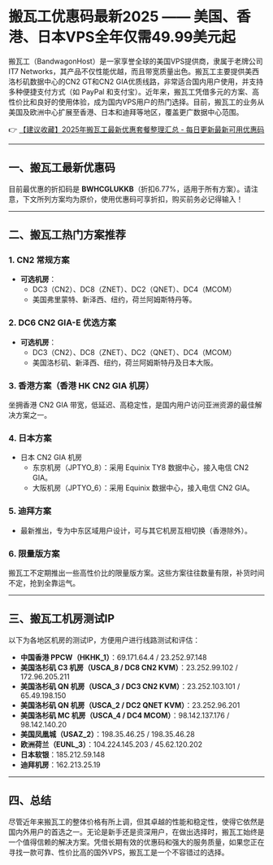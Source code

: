 # 搬瓦工优惠码最新2025 —— 美国、香港、日本VPS全年仅需49.99美元起

搬瓦工（BandwagonHost）是一家享誉全球的美国VPS提供商，隶属于老牌公司IT7 Networks，其产品不仅性能优越，而且带宽质量出色。搬瓦工主要提供美西洛杉矶数据中心的CN2 GT和CN2 GIA优质线路，非常适合国内用户使用，并支持多种便捷支付方式（如 PayPal 和支付宝）。近年来，搬瓦工凭借多元的方案、高性价比和良好的使用体验，成为国内VPS用户的热门选择。目前，搬瓦工的业务从美国及欧洲中心扩展至香港、日本和迪拜等地区，覆盖更广数据中心范围。

👉 [【建议收藏】2025年搬瓦工最新优惠套餐整理汇总 - 每日更新最新可用优惠码](https://bit.ly/banwagon)

---

## 一、搬瓦工最新优惠码

目前最优惠的折扣码是 **BWHCGLUKKB**（折扣6.77%，适用于所有方案）。请注意，下文所列方案均为原价，使用优惠码可享折扣，购买前务必记得输入！

---

## 二、搬瓦工热门方案推荐

### 1. CN2 常规方案
- **可选机房**：
  - DC3（CN2）、DC8（ZNET）、DC2（QNET）、DC4（MCOM）
  - 美国弗里蒙特、新泽西、纽约，荷兰阿姆斯特丹等。

### 2. DC6 CN2 GIA-E 优选方案
- **可选机房**：
  - DC3（CN2）、DC8（ZNET）、DC2（QNET）、DC4（MCOM）
  - 美国洛杉矶、新泽西、纽约，荷兰阿姆斯特丹及日本大阪。

### 3. 香港方案（香港 HK CN2 GIA 机房）
坐拥香港 CN2 GIA 带宽，低延迟、高稳定性，是国内用户访问亚洲资源的最佳解决方案之一。

### 4. 日本方案
- 日本 CN2 GIA 机房
  - 东京机房（JPTYO_8）：采用 Equinix TY8 数据中心，接入电信 CN2 GIA。
  - 大阪机房（JPTYO_6）：采用 Equinix 数据中心，接入电信 CN2 GIA。

### 5. 迪拜方案
- 最新推出，专为中东区域用户设计，可与其它机房互相切换（香港除外）。

### 6. 限量版方案
搬瓦工不定期推出一些高性价比的限量版方案。这些方案往往数量有限，补货时间不定，抢到全靠运气。

---

## 三、搬瓦工机房测试IP

以下为各地区机房的测试IP，方便用户进行线路测试和评估：

- **中国香港 PPCW（HKHK_1）**：69.171.64.4 / 23.252.97.148
- **美国洛杉矶 C3 机房（USCA_8 / DC8 CN2 KVM）**：23.252.99.102 / 172.96.205.211
- **美国洛杉矶 QN 机房（USCA_3 / DC3 CN2 KVM）**：23.252.103.101 / 65.49.198.150
- **美国洛杉矶 QN 机房（USCA_2 / DC2 QNET KVM）**：23.252.96.201
- **美国洛杉矶 MC 机房（USCA_4 / DC4 MCOM）**：98.142.137.176 / 98.142.140.20
- **美国凤凰城（USAZ_2）**：198.35.46.25 / 198.35.46.28
- **欧洲荷兰（EUNL_3）**：104.224.145.203 / 45.62.120.202
- **日本软银**：185.212.59.148
- **迪拜机房**：162.213.25.19

---

## 四、总结

尽管近年来搬瓦工的整体价格有所上调，但其卓越的性能和稳定性，使得它依然是国内外用户的首选之一。无论是新手还是资深用户，在做出选择时，搬瓦工始终是一个值得信赖的解决方案。凭借长期有效的优惠码和强大的服务质量，如果您正在寻找一款可靠、性价比高的国外VPS，搬瓦工是一个不容错过的选择。